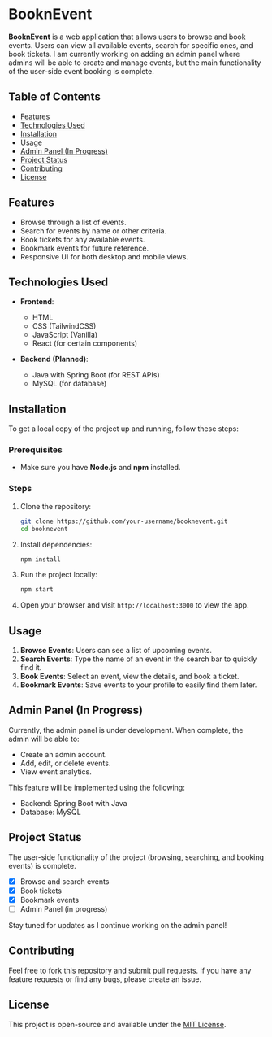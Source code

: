 # BooknEvent

**BooknEvent** is a web application that allows users to browse and book events. Users can view all available events, search for specific ones, and book tickets. I am currently working on adding an admin panel where admins will be able to create and manage events, but the main functionality of the user-side event booking is complete.

## Table of Contents

- [Features](#features)
- [Technologies Used](#technologies-used)
- [Installation](#installation)
- [Usage](#usage)
- [Admin Panel (In Progress)](#admin-panel-in-progress)
- [Project Status](#project-status)
- [Contributing](#contributing)
- [License](#license)

## Features

- Browse through a list of events.
- Search for events by name or other criteria.
- Book tickets for any available events.
- Bookmark events for future reference.
- Responsive UI for both desktop and mobile views.

## Technologies Used

- **Frontend**: 
  - HTML
  - CSS (TailwindCSS)
  - JavaScript (Vanilla)
  - React (for certain components)
  
- **Backend (Planned)**:
  - Java with Spring Boot (for REST APIs)
  - MySQL (for database)

## Installation

To get a local copy of the project up and running, follow these steps:

### Prerequisites

- Make sure you have **Node.js** and **npm** installed.

### Steps

1. Clone the repository:

    ```bash
    git clone https://github.com/your-username/booknevent.git
    cd booknevent
    ```

2. Install dependencies:

    ```bash
    npm install
    ```

3. Run the project locally:

    ```bash
    npm start
    ```

4. Open your browser and visit `http://localhost:3000` to view the app.

## Usage

1. **Browse Events**: Users can see a list of upcoming events.
2. **Search Events**: Type the name of an event in the search bar to quickly find it.
3. **Book Events**: Select an event, view the details, and book a ticket.
4. **Bookmark Events**: Save events to your profile to easily find them later.

## Admin Panel (In Progress)

Currently, the admin panel is under development. When complete, the admin will be able to:
- Create an admin account.
- Add, edit, or delete events.
- View event analytics.

This feature will be implemented using the following:
- Backend: Spring Boot with Java
- Database: MySQL

## Project Status

The user-side functionality of the project (browsing, searching, and booking events) is complete.

- [x] Browse and search events
- [x] Book tickets
- [x] Bookmark events
- [ ] Admin Panel (in progress)

Stay tuned for updates as I continue working on the admin panel!

## Contributing

Feel free to fork this repository and submit pull requests. If you have any feature requests or find any bugs, please create an issue.

## License

This project is open-source and available under the [MIT License](LICENSE).
